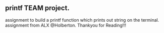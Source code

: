 ## printf TEAM project.
assignment to build a printf function which prints out string on the terminal.
assignment from ALX @Holberton.
Thankyou for Reading!!!

